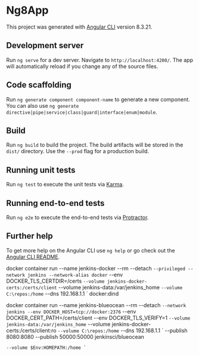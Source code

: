 # Ng8App

This project was generated with [Angular CLI](https://github.com/angular/angular-cli) version 8.3.21.

## Development server

Run `ng serve` for a dev server. Navigate to `http://localhost:4200/`. The app will automatically reload if you change any of the source files.

## Code scaffolding

Run `ng generate component component-name` to generate a new component. You can also use `ng generate directive|pipe|service|class|guard|interface|enum|module`.

## Build

Run `ng build` to build the project. The build artifacts will be stored in the `dist/` directory. Use the `--prod` flag for a production build.

## Running unit tests

Run `ng test` to execute the unit tests via [Karma](https://karma-runner.github.io).

## Running end-to-end tests

Run `ng e2e` to execute the end-to-end tests via [Protractor](http://www.protractortest.org/).

## Further help

To get more help on the Angular CLI use `ng help` or go check out the [Angular CLI README](https://github.com/angular/angular-cli/blob/master/README.md).

docker container run --name jenkins-docker --rm --detach `
    --privileged --network jenkins --network-alias docker `
    --env DOCKER_TLS_CERTDIR=/certs `
    --volume jenkins-docker-certs:/certs/client `
    --volume jenkins-data:/var/jenkins_home `
    --volume C:\repos:/home `
    --dns 192.168.1.1 `
    docker:dind

docker container run --name jenkins-blueocean --rm --detach `
    --network jenkins --env DOCKER_HOST=tcp://docker:2376 `
    --env DOCKER_CERT_PATH=/certs/client --env DOCKER_TLS_VERIFY=1 `
    --volume jenkins-data:/var/jenkins_home `
    --volume jenkins-docker-certs:/certs/client:ro `
    --volume C:\repos:/home `
    --dns 192.168.1.1 `
    --publish 8080:8080 --publish 50000:50000 jenkinsci/blueocean



    
    --volume $Env:HOMEPATH:/home `